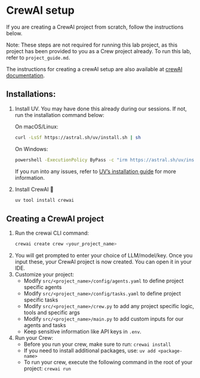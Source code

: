 # **CrewAI setup**

If you are creating a CrewAI project from scratch, follow the instructions below. 

Note: These steps are not required for running this lab project, as this project has been provided to you as a Crew project already. To run this lab, refer to `project_guide.md`. 

The instructions for creating a crewAI setup are also available at [crewAI documentation](https://docs.crewai.com/installation).

## Installations:
1. Install UV. You may have done this already during our sessions. If not, run the installation command below:

    On macOS/Linux:
    ```bash
    curl -LsSf https://astral.sh/uv/install.sh | sh
    ```

    On Windows:
    
    ```bash
    powershell -ExecutionPolicy ByPass -c "irm https://astral.sh/uv/install.ps1 | iex"
    ```

    If you run into any issues, refer to [UV’s installation guide](https://docs.astral.sh/uv/getting-started/installation/) for more information.

2. Install CrewAI 🚀

    ```bash
    uv tool install crewai
    ```

## Creating a CrewAI project

1. Run the crewai CLI command: 
    ```bash
    crewai create crew <your_project_name>
    ```
2. You will get prompted to enter your choice of LLM/model/key. Once you input these, your CrewAI project is now created. You can open it in your IDE.
3. Customize your project:
    - Modify `src/<project_name>/config/agents.yaml` to define project specific agents
    - Modify `src/<project_name>/config/tasks.yaml` to define project specific tasks
    - Modify `src/<project_name>/crew.py` to add any project specific logic, tools and specific args
    - Modify `src/<project_name>/main.py` to add custom inputs for our agents and tasks
    - Keep sensitive information like API keys in `.env`.
4. Run your Crew:
    - Before you run your crew, make sure to run: `crewai install`
    - If you need to install additional packages, use: `uv add <package-name>`
    - To run your crew, execute the following command in the root of your project: `crewai run`